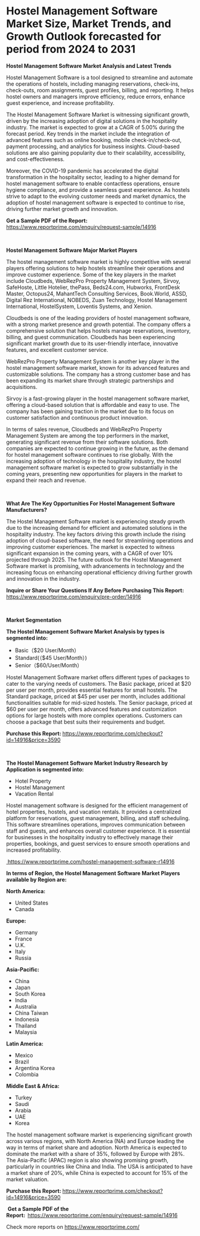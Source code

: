 <p><h1>Hostel Management Software Market Size, Market Trends, and Growth Outlook forecasted for period from 2024 to 2031</h1></p><p><strong>Hostel Management Software Market Analysis and Latest Trends</strong></p>
<p><p>Hostel Management Software is a tool designed to streamline and automate the operations of hostels, including managing reservations, check-ins, check-outs, room assignments, guest profiles, billing, and reporting. It helps hostel owners and managers improve efficiency, reduce errors, enhance guest experience, and increase profitability.</p><p>The Hostel Management Software Market is witnessing significant growth, driven by the increasing adoption of digital solutions in the hospitality industry. The market is expected to grow at a CAGR of 5.00% during the forecast period. Key trends in the market include the integration of advanced features such as online booking, mobile check-in/check-out, payment processing, and analytics for business insights. Cloud-based solutions are also gaining popularity due to their scalability, accessibility, and cost-effectiveness.</p><p>Moreover, the COVID-19 pandemic has accelerated the digital transformation in the hospitality sector, leading to a higher demand for hostel management software to enable contactless operations, ensure hygiene compliance, and provide a seamless guest experience. As hostels strive to adapt to the evolving customer needs and market dynamics, the adoption of hostel management software is expected to continue to rise, driving further market growth and innovation.</p></p>
<p><strong>Get a Sample PDF of the Report:&nbsp;</strong> <a href="https://www.reportprime.com/enquiry/request-sample/14916">https://www.reportprime.com/enquiry/request-sample/14916</a></p>
<p>&nbsp;</p>
<p><strong>Hostel Management Software Major Market Players</strong></p>
<p><p>The hostel management software market is highly competitive with several players offering solutions to help hostels streamline their operations and improve customer experience. Some of the key players in the market include Cloudbeds, WebRezPro Property Management System, Sirvoy, SafeHoste, Little Hotelier, thePass, Beds24.com, Hubworks, FrontDesk Master, Octopus24, MahantTech Consulting Services, Book.World, ASSD, Digital Rez International, NOBEDS, Zuan Technology, Hostel Management International, HostelSystem, Loventis Systems, and Xenion.</p><p>Cloudbeds is one of the leading providers of hostel management software, with a strong market presence and growth potential. The company offers a comprehensive solution that helps hostels manage reservations, inventory, billing, and guest communication. Cloudbeds has been experiencing significant market growth due to its user-friendly interface, innovative features, and excellent customer service.</p><p>WebRezPro Property Management System is another key player in the hostel management software market, known for its advanced features and customizable solutions. The company has a strong customer base and has been expanding its market share through strategic partnerships and acquisitions.</p><p>Sirvoy is a fast-growing player in the hostel management software market, offering a cloud-based solution that is affordable and easy to use. The company has been gaining traction in the market due to its focus on customer satisfaction and continuous product innovation.</p><p>In terms of sales revenue, Cloudbeds and WebRezPro Property Management System are among the top performers in the market, generating significant revenue from their software solutions. Both companies are expected to continue growing in the future, as the demand for hostel management software continues to rise globally. With the increasing adoption of technology in the hospitality industry, the hostel management software market is expected to grow substantially in the coming years, presenting new opportunities for players in the market to expand their reach and revenue.</p></p>
<p>&nbsp;</p>
<p><strong>What Are The Key Opportunities For Hostel Management Software Manufacturers?</strong></p>
<p><p>The Hostel Management Software market is experiencing steady growth due to the increasing demand for efficient and automated solutions in the hospitality industry. The key factors driving this growth include the rising adoption of cloud-based software, the need for streamlining operations and improving customer experiences. The market is expected to witness significant expansion in the coming years, with a CAGR of over 10% projected through 2025. The future outlook for the Hostel Management Software market is promising, with advancements in technology and the increasing focus on enhancing operational efficiency driving further growth and innovation in the industry.</p></p>
<p><strong>Inquire or Share Your Questions If Any Before Purchasing This Report:</strong> <a href="https://www.reportprime.com/enquiry/pre-order/14916">https://www.reportprime.com/enquiry/pre-order/14916</a></p>
<p>&nbsp;</p>
<p><strong>Market Segmentation</strong></p>
<p><strong>The Hostel Management Software Market Analysis by types is segmented into:</strong></p>
<p><ul><li>Basic（$20 User/Month）</li><li>Standard(（$45 User/Month）)</li><li>Senior（$60/User/Month）</li></ul></p>
<p><p>Hostel Management Software market offers different types of packages to cater to the varying needs of customers. The Basic package, priced at $20 per user per month, provides essential features for small hostels. The Standard package, priced at $45 per user per month, includes additional functionalities suitable for mid-sized hostels. The Senior package, priced at $60 per user per month, offers advanced features and customization options for large hostels with more complex operations. Customers can choose a package that best suits their requirements and budget.</p></p>
<p><strong>Purchase this Report:&nbsp;</strong><a href="https://www.reportprime.com/checkout?id=14916&price=3590">https://www.reportprime.com/checkout?id=14916&price=3590</a></p>
<p>&nbsp;</p>
<p><strong>The Hostel Management Software Market Industry Research by Application is segmented into:</strong></p>
<p><ul><li>Hotel Property</li><li>Hostel Management</li><li>Vacation Rental</li></ul></p>
<p><p>Hostel management software is designed for the efficient management of hotel properties, hostels, and vacation rentals. It provides a centralized platform for reservations, guest management, billing, and staff scheduling. This software streamlines operations, improves communication between staff and guests, and enhances overall customer experience. It is essential for businesses in the hospitality industry to effectively manage their properties, bookings, and guest services to ensure smooth operations and increased profitability.</p></p>
<p><a href="https://www.reportprime.com/hostel-management-software-r14916">&nbsp;https://www.reportprime.com/hostel-management-software-r14916</a></p>
<p><strong>In terms of Region, the Hostel Management Software Market Players available by Region are:</strong></p>
<p>
    <p> <strong> North America: </strong>
        <ul>
            <li>United States</li>
            <li>Canada</li>
        </ul>
        </p> 
    <p> <strong> Europe: </strong>
        <ul>
            <li>Germany</li>
            <li>France</li>
            <li>U.K.</li>
            <li>Italy</li>
            <li>Russia</li>
        </ul>
        </p> 
    <p> <strong> Asia-Pacific: </strong>
        <ul>
            <li>China</li>
            <li>Japan</li>
            <li>South Korea</li>
            <li>India</li>
            <li>Australia</li>
            <li>China Taiwan</li>
            <li>Indonesia</li>
            <li>Thailand</li>
            <li>Malaysia</li>
        </ul>
        </p> 
    <p> <strong> Latin America: </strong>
        <ul>
            <li>Mexico</li>
            <li>Brazil</li>
            <li>Argentina Korea</li>
            <li>Colombia</li>
        </ul>
        </p> 
    <p> <strong> Middle East & Africa: </strong>
        <ul>
            <li>Turkey</li>
            <li>Saudi</li>
            <li>Arabia</li>
            <li>UAE</li>
            <li>Korea</li>
        </ul>
    </p>
    </p>
<p><p>The hostel management software market is experiencing significant growth across various regions, with North America (NA) and Europe leading the way in terms of market share and adoption. North America is expected to dominate the market with a share of 35%, followed by Europe with 28%. The Asia-Pacific (APAC) region is also showing promising growth, particularly in countries like China and India. The USA is anticipated to have a market share of 20%, while China is expected to account for 15% of the market valuation.</p></p>
<p><strong>Purchase this Report: </strong><a href="https://www.reportprime.com/checkout?id=14916&price=3590">https://www.reportprime.com/checkout?id=14916&price=3590</a></p>
<p>&nbsp;<strong>Get a Sample PDF of the Report:&nbsp;&nbsp;</strong><a href="https://www.reportprime.com/enquiry/request-sample/14916">https://www.reportprime.com/enquiry/request-sample/14916</a></p>
<p><strong></strong></p>
<p>Check more reports on <a href="https://www.reportprime.com/">https://www.reportprime.com/</a></p>